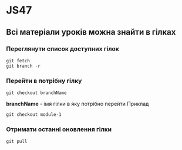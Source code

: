 # JS47

## Всі матеріали уроків можна знайти в гілках

### Переглянути список доступних гілок

```
git fetch
git branch -r
```

### Перейти в потрібну гілку

```
git checkout branchName
```

**branchName** - імя гілки в яку потрібно перейти
Приклад

```
git checkout module-1
```

### Отримати останні оновлення гілки

```
git pull
```

